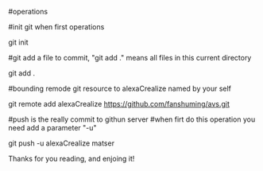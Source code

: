 #operations

#init git when first operations

git init

#git add a file to commit, "git add ." means all files in this current directory

git add .

#bounding remode git resource to alexaCrealize named by your self

git remote add alexaCrealize https://github.com/fanshuming/avs.git

#push is the really commit to githun server
#when firt do this operation you need add a parameter "-u"

git push -u alexaCrealize matser

Thanks for you reading, and enjoing it!
